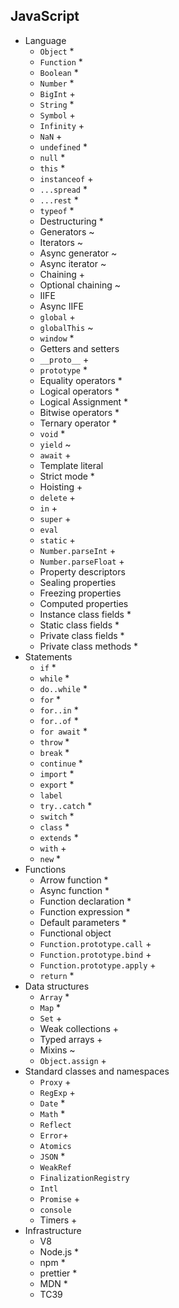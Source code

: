 ## JavaScript

- Language
  - `Object` \*
  - `Function` \*
  - `Boolean` \*
  - `Number` \*
  - `BigInt` +
  - `String` \*
  - `Symbol` +
  - `Infinity` +
  - `NaN` +
  - `undefined` \*
  - `null` \*
  - `this` \*
  - `instanceof` +
  - `...spread` \*
  - `...rest` \*
  - `typeof` \*
  - Destructuring \*
  - Generators ~
  - Iterators ~
  - Async generator ~
  - Async iterator ~
  - Chaining +
  - Optional chaining ~
  - IIFE
  - Async IIFE
  - `global` +
  - `globalThis` ~
  - `window` \*
  - Getters and setters
  - `__proto__` +
  - `prototype` \*
  - Equality operators \*
  - Logical operators \*
  - Logical Assignment \*
  - Bitwise operators \*
  - Ternary operator \*
  - `void` \*
  - `yield` ~
  - `await` +
  - Template literal
  - Strict mode \*
  - Hoisting +
  - `delete` +
  - `in` +
  - `super` +
  - `eval`
  - `static` +
  - `Number.parseInt` +
  - `Number.parseFloat` +
  - Property descriptors
  - Sealing properties
  - Freezing properties
  - Computed properties
  - Instance class fields \*
  - Static class fields \*
  - Private class fields \*
  - Private class methods \*
- Statements
  - `if` \*
  - `while` \*
  - `do..while` \*
  - `for` \*
  - `for..in` \*
  - `for..of` \*
  - `for await` \*
  - `throw` \*
  - `break` \*
  - `continue` \*
  - `import` \*
  - `export` \*
  - `label`
  - `try..catch` \*
  - `switch` \*
  - `class` \*
  - `extends` \*
  - `with` +
  - `new` \*
- Functions
  - Arrow function \*
  - Async function \*
  - Function declaration \*
  - Function expression \*
  - Default parameters \*
  - Functional object
  - `Function.prototype.call` +
  - `Function.prototype.bind` +
  - `Function.prototype.apply` +
  - `return` \*
- Data structures
  - `Array` \*
  - `Map` \*
  - `Set` +
  - Weak collections +
  - Typed arrays +
  - Mixins ~
  - `Object.assign` +
- Standard classes and namespaces
  - `Proxy` +
  - `RegExp` +
  - `Date` \*
  - `Math` \*
  - `Reflect`
  - `Error`+
  - `Atomics`
  - `JSON` \*
  - `WeakRef`
  - `FinalizationRegistry`
  - `Intl`
  - `Promise` +
  - `console`
  - Timers +
- Infrastructure
  - V8
  - Node.js \*
  - npm \*
  - prettier \*
  - MDN \*
  - TC39
